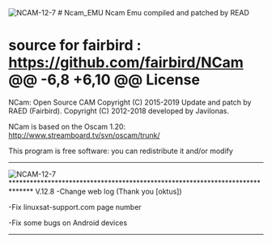 <img src="https://i.ibb.co/nM1jFsq/NCAM-12-7.png" alt="NCAM-12-7" border="0">
# Ncam_EMU
Ncam Emu compiled and patched by READ

source for fairbird : https://github.com/fairbird/NCam
@@ -6,8 +6,10 @@ License
=========================
NCam: Open Source CAM
Copyright (C) 2015-2019 Update and patch by RAED (Fairbird).
Copyright (C) 2012-2018 developed by Javilonas.

NCam is based on the Oscam 1.20: http://www.streamboard.tv/svn/oscam/trunk/

This program is free software: you can redistribute it and/or modify
******************************************************************************
<img src="https://i.ibb.co/mtp6mm8/NCAM-12-7.png" alt="NCAM-12-7" border="0">
******************************************************************************
V.12.8
-Change web log (Thank you [oktus])

-Fix linuxsat-support.com page number

-Fix some bugs on Android devices
*******************************************